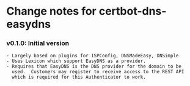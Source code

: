 Change notes for certbot-dns-easydns
====================================

### v0.1.0: Initial version
	- Largely based on plugins for ISPConfig, DNSMadeEasy, DNSimple
	- Uses Lexicon which support EasyDNS as a provider.
	- Requires that EasyDNS is the DNS provider for the domain to be
      used.  Customers may register to receive access to the REST API
      which is required for this Authenticator to work.
